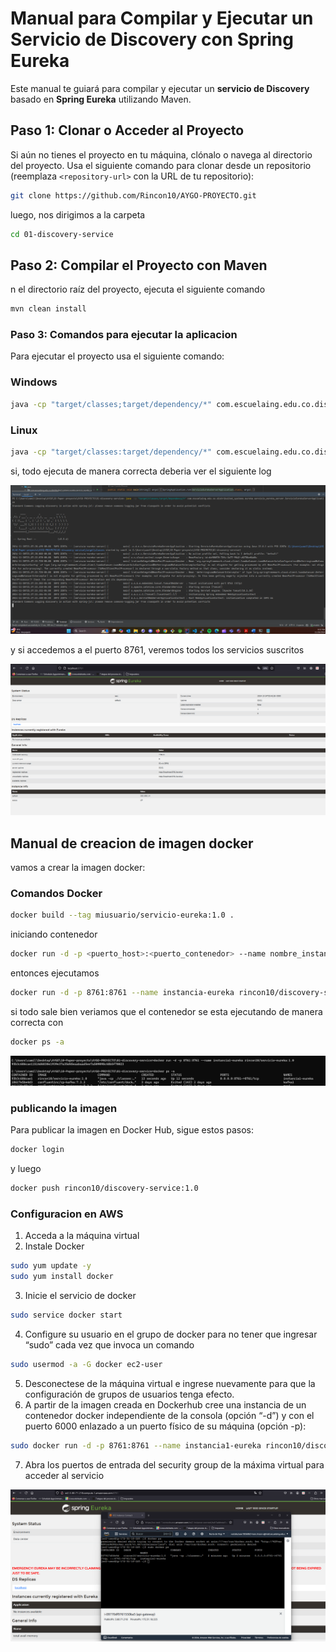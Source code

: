 # Manual para Compilar y Ejecutar un Servicio de Discovery con Spring Eureka

Este manual te guiará para compilar y ejecutar un **servicio de Discovery** basado en **Spring Eureka** utilizando Maven.


## Paso 1: Clonar o Acceder al Proyecto

Si aún no tienes el proyecto en tu máquina, clónalo o navega al directorio del proyecto. Usa el siguiente comando para clonar desde un repositorio (reemplaza `<repository-url>` con la URL de tu repositorio):

```bash
git clone https://github.com/Rincon10/AYGO-PROYECTO.git
```

luego, nos dirigimos a la carpeta

```bash
cd 01-discovery-service
```


## Paso 2: Compilar el Proyecto con Maven

n el directorio raíz del proyecto, ejecuta el siguiente comando 

```bash
mvn clean install
```

### Paso 3: Comandos para ejecutar la aplicacion 

Para ejecutar el proyecto usa el siguiente comando:

### Windows


```bash
java -cp "target/classes;target/dependency/*" com.escuelaing.edu.co.distribuited_systems.eureka.servicio_eureka_server.ServicioEurekaServerApplication
```

### Linux

```bash
java -cp "target/classes:target/dependency/*" com.escuelaing.edu.co.distribuited_systems.eureka.servicio_eureka_server.ServicioEurekaServerApplication
```

si, todo ejecuta de manera correcta deberia ver el siguiente log

![alt text](../docs/images/01-discovery-service/01-cmd-eureka.png)

y si accedemos a el puerto 8761, veremos todos los servicios suscritos

![alt text](../docs/images/01-discovery-service/02-eureka.png)

## Manual de creacion de imagen docker

vamos a crear la imagen docker:
### Comandos Docker

```bash 
docker build --tag miusuario/servicio-eureka:1.0 .
```

iniciando contenedor
```bash
docker run -d -p <puerto_host>:<puerto_contenedor> --name nombre_instancia <tu_usuario_docker>/<nombre_imagen>:<versión>
```

entonces ejecutamos 

```bash
docker run -d -p 8761:8761 --name instancia-eureka rincon10/discovery-service:1.0 
```


si todo sale bien veriamos que el contenedor se esta ejecutando de manera correcta con 

```bash
docker ps -a
```

![alt text](../docs/images/01-discovery-service/03-eureka-docker.png)


### publicando la imagen

Para publicar la imagen en Docker Hub, sigue estos pasos:

```bash
docker login
```

y luego 

```bash
docker push rincon10/discovery-service:1.0
```

### Configuracion en AWS

1. Acceda a la máquina virtual
2. Instale Docker

```bash
sudo yum update -y
sudo yum install docker
```
3. Inicie el servicio de docker

```bash
sudo service docker start
```
4. Configure su usuario en el grupo de docker para no tener que ingresar “sudo” cada vez que invoca un comando

```bash
sudo usermod -a -G docker ec2-user
```

5. Desconectese de la máquina virtual e ingrese nuevamente para que la configuración de grupos de usuarios tenga efecto.
6. A partir de la imagen creada en Dockerhub cree una instancia de un contenedor docker independiente de la consola (opción “-d”) y con el puerto 6000 enlazado a un puerto físico de su máquina (opción -p):

```bash
sudo docker run -d -p 8761:8761 --name instancia1-eureka rincon10/discovery-service:1.0 
```

7. Abra los puertos de entrada del security group de la máxima virtual para acceder al servicio


![alt text](../docs/images/01-discovery-service/04-eureka-aws.png)